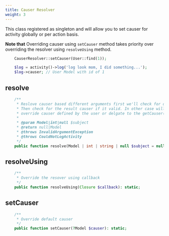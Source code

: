 ```yaml
---
title: Causer Resolver
weight: 3
---
```


This class registered as singleton and will allow you to set causer for activity globally or per action basis.

**Note that** Overriding causer using `setCauser` method takes priority over overriding the resolver using `resolveUsing` method.

```php
    CauserResolver::setCauser(User::find(1));

    $log = activity()->log('log look mom, I did something...');
    $log->causer; // User Model with id of 1
```

## resolve

```php
    /**
     * Reslove causer based different arguments first we'll check for override closure
     * Then check for the result causer if it valid. In other case will return the
     * override causer defined by the user or delgate to the getCauser() method
     *
     * @param Model|int|null $subject
     * @return null|Model
     * @throws InvalidArgumentException
     * @throws CouldNotLogActivity
     */
    public function resolve(Model | int | string | null $subject = null) : ?Model;
```

## resolveUsing

```php
    /**
     * Override the resover using callback
     */
    public function resolveUsing(Closure $callback): static;
```

## setCauser

```php
    /**
     * Override default causer
     */
    public function setCauser(?Model $causer): static;
```
